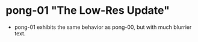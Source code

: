 # pong-01 "The Low-Res Update"

 * pong-01 exhibits the same behavior as pong-00, but with much blurrier text.
